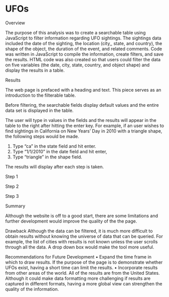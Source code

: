 # UFOs
Overview 

The purpose of this analysis was to create a searchable table using JavaScript to filter information regarding UFO sightings.  The sightings data included the date of the sighting, the location (city,, state, and country), the shape of the object, the duration of the event, and related comments.  Code was written in JavaScript to compile the information, create filters, and save the results.  HTML code was also created so that users could filter the data on five variables (the date, city, state, country, and object shape) and display the results in a table.

Results

The web page is prefaced with a heading and text.  This piece serves as an introduction to the filterable table.

 

Before filtering, the searchable fields display default values and the entire data set is displayed in the table.

 

The user will type in values in the fields and the results will appear in the table to the right after hitting the enter key.  For example, if an user wishes to find sightings in California on New Years’ Day in 2010 with a triangle shape, the following steps would be made.
1.	Type “ca” in the state field and hit enter.
2.	Type “1/1/2010” in the date field and hit enter,
3.	Type “triangle” in the shape field. 

The results will display after each step is taken.

Step 1

 

Step 2

 

Step 3
 

Summary

Although the website is off to a good start, there are some limitations and further development would improve the quality of the the page.

Drawback
Although the data can be filtered, it is much more difficult to obtain results without knowing the universe of data that can be queried.  For example, the list of cities with results is not known unless the user scrolls through all the data.  A drop down box would make the tool more useful.

Recommendations for Future Development
•	Expand the time frame in which to draw results.  If the purpose of the page is to demonstrate whether UFOs exist, having a short time can limit the results.
•	Incorporate results from other areas of the world.  All of the results are from the United States.  Although it could make data formatting more challenging if results are captured in different formats, having a more global view can strengthen the quality of the information.

